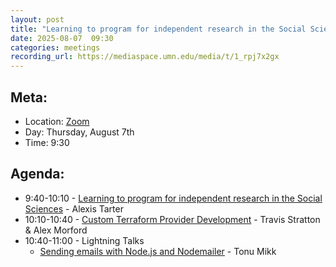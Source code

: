 ```yaml
---
layout: post
title: "Learning to program for independent research in the Social Sciences & Custom Terraform Provider Development"
date: 2025-08-07  09:30
categories: meetings
recording_url: https://mediaspace.umn.edu/media/t/1_rpj7x2gx
---
```


## Meta:

- Location: [Zoom](https://z.umn.edu/cpmstream)
- Day: Thursday, August 7th
- Time: 9:30

## Agenda:

- 9:40-10:10 - [Learning to program for independent research in the Social Sciences](https://docs.google.com/presentation/d/148imiE7elH8K4E15V_FPkz4AcOYnRgrWaaPLFgFpVxI/edit?usp=sharing) - Alexis Tarter
- 10:10-10:40 - [Custom Terraform Provider Development](https://z.umn.edu/code-people-terraform-provider) - Travis Stratton & Alex Morford
- 10:40-11:00 - Lightning Talks
  - [Sending emails with Node.js and Nodemailer](http://z.umn.edu/scripted-email-sending) - Tonu Mikk
